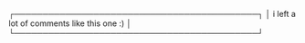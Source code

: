 ┌───────────────────────────────────────────┐
│ i left a lot of comments like this one :) │
└───────────────────────────────────────────┘
